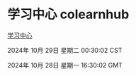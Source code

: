 # 学习中心 colearnhub
[学习中心](http://219.139.197.74:56308/colearnhub/)

2024年 10月 29日 星期二 00:30:02 CST

2024年 10月 28日 星期一 16:30:02 GMT
